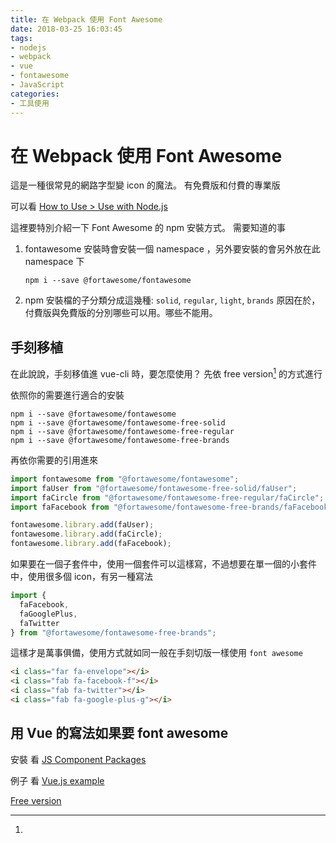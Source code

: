 ```yaml
---
title: 在 Webpack 使用 Font Awesome
date: 2018-03-25 16:03:45
tags:
- nodejs
- webpack
- vue
- fontawesome
- JavaScript
categories:
- 工具使用
---
```


# 在 Webpack 使用 Font Awesome

這是一種很常見的網路字型變 icon 的魔法。
有免費版和付費的專業版

可以看 [How to Use > Use with Node.js](https://fontawesome.com/how-to-use/use-with-node-js)

這裡要特別介紹一下 Font Awesome 的 npm 安裝方式。
需要知道的事

1. fontawesome 安裝時會安裝一個 namespace ，另外要安裝的會另外放在此 namespace 下
   ```shell
   npm i --save @fortawesome/fontawesome
   ```
2. npm 安裝檔的子分類分成這幾種: `solid`, `regular`, `light`, `brands`
   原因在於，付費版與免費版的分別哪些可以用。哪些不能用。

## 手刻移植

在此說說，手刻移值進 vue-cli 時，要怎麼使用？
先依 free version[^font-awesome-free] 的方式進行

依照你的需要進行適合的安裝

```shell
npm i --save @fortawesome/fontawesome
npm i --save @fortawesome/fontawesome-free-solid
npm i --save @fortawesome/fontawesome-free-regular
npm i --save @fortawesome/fontawesome-free-brands
```

再依你需要的引用進來

```javascript
import fontawesome from "@fortawesome/fontawesome";
import faUser from "@fortawesome/fontawesome-free-solid/faUser";
import faCircle from "@fortawesome/fontawesome-free-regular/faCircle";
import faFacebook from "@fortawesome/fontawesome-free-brands/faFacebook";

fontawesome.library.add(faUser);
fontawesome.library.add(faCircle);
fontawesome.library.add(faFacebook);
```

如果要在一個子套件中，使用一個套件可以這樣寫，不過想要在單一個的小套件中，使用很多個 icon，有另一種寫法

```javascript
import {
  faFacebook,
  faGooglePlus,
  faTwitter
} from "@fortawesome/fontawesome-free-brands";
```

這樣才是萬事俱備，使用方式就如同一般在手刻切版一樣使用 `font awesome`

```html
<i class="far fa-envelope"></i>
<i class="fab fa-facebook-f"></i>
<i class="fab fa-twitter"></i>
<i class="fab fa-google-plus-g"></i>
```

## 用 Vue 的寫法如果要 font awesome

安裝 看 [JS Component Packages](https://fontawesome.com/how-to-use/js-component-packages#vue-js)

例子 看 [Vue.js example](https://fontawesome.com/how-to-use/use-with-node-js#using-the-library)

<!-- prettier-ignore-start -->

[^font-awesome-free]:

  [Free version](https://fontawesome.com/how-to-use/use-with-node-js#free)

  <!-- prettier-ignore-end -->
